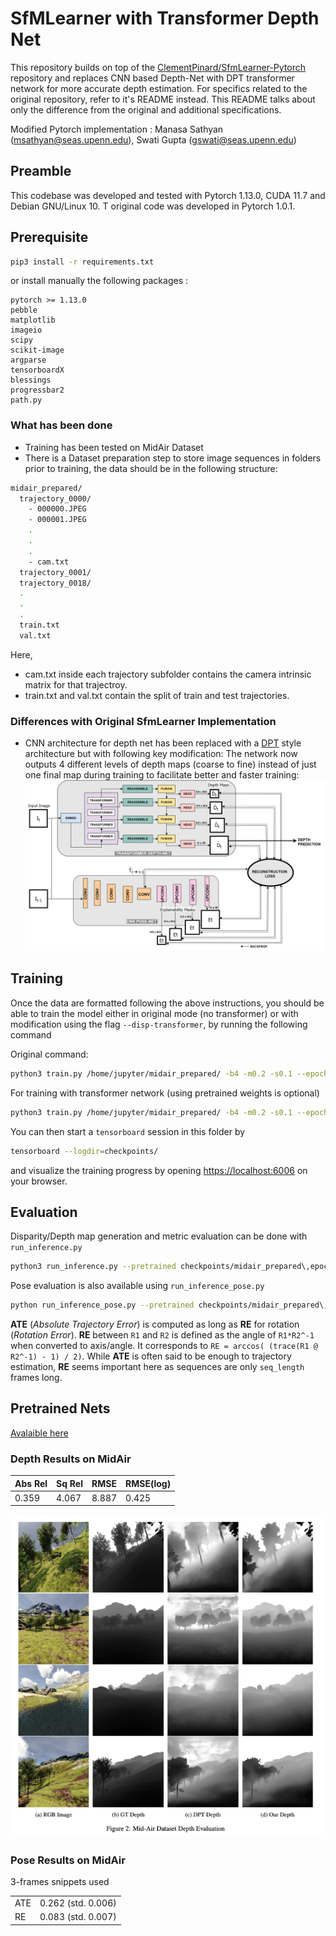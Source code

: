 # SfMLearner with Transformer Depth Net
This repository builds on top of the [ClementPinard/SfmLearner-Pytorch](https://github.com/ClementPinard/SfmLearner-Pytorch) repository and replaces CNN based Depth-Net with DPT transformer network for more accurate depth estimation. For specifics related to the original repository, refer to it's README instead. This README talks about only the difference from the original and additional specifications.

Modified Pytorch implementation : Manasa Sathyan (msathyan@seas.upenn.edu), Swati Gupta (gswati@seas.upenn.edu)

## Preamble
This codebase was developed and tested with Pytorch 1.13.0, CUDA 11.7 and Debian GNU/Linux 10. T original code was developed in Pytorch 1.0.1.

## Prerequisite

```bash
pip3 install -r requirements.txt
```

or install manually the following packages :

```
pytorch >= 1.13.0
pebble
matplotlib
imageio
scipy
scikit-image
argparse
tensorboardX
blessings
progressbar2
path.py
```

### What has been done

* Training has been tested on MidAir Dataset
* There is a Dataset preparation step to store image sequences in folders prior to training, the data should be in the following structure:

```bash
midair_prepared/
  trajectory_0000/
    - 000000.JPEG
    - 000001.JPEG
    .
    .
    .
    - cam.txt
  trajectory_0001/
  trajectory_0018/
  .
  .
  .
  train.txt
  val.txt
```

Here,
* cam.txt inside each trajectory subfolder contains the camera intrinsic matrix for that trajectroy.
* train.txt and val.txt contain the split of train and test trajectories.

### Differences with Original SfmLearner Implementation

* CNN architecture for depth net has been replaced with a [DPT](https://github.com/isl-org/DPT) style architecture but with following key modification:
The network now outputs 4 different levels of depth maps (coarse to fine) instead of just one final map during training to facilitate better and faster training:
![Architecture](CIS680.drawio%20(1).png)


## Training
Once the data are formatted following the above instructions, you should be able to train the model either in original mode (no transformer) or with modification using the flag `--disp-transformer`, by running the following command

Original command:
```bash
python3 train.py /home/jupyter/midair_prepared/ -b4 -m0.2 -s0.1 --epoch-size 3000 --sequence-length 3 --log-output [--with-gt]
```

For training with transformer network (using pretrained weights is optional)
```bash
python3 train.py /home/jupyter/midair_prepared/ -b4 -m0.2 -s0.1 --epoch-size 3000 --sequence-length 3 --log-output --disp-transformer --pretrained-disp /home/jupyter/code/DPT/weights/dpt_hybrid_kitti-cb926ef4.pt  --pretrained-exppose checkpoints/midair_prepared\,epoch_size3000\,m0.2_cnn_model_bs4/11-19-00\:27/exp_pose_checkpoint.pth.tar
```

You can then start a `tensorboard` session in this folder by
```bash
tensorboard --logdir=checkpoints/
```
and visualize the training progress by opening [https://localhost:6006](https://localhost:6006) on your browser.


## Evaluation

Disparity/Depth map generation and metric evaluation can be done with `run_inference.py`
```bash
python3 run_inference.py --pretrained checkpoints/midair_prepared\,epoch_size3000\,m0.2_cnn_model_bs4/11-19-00\:27/dispnet_checkpoint.pth.tar --dataset-dir /home/jupyter/midair_prepared/ --output-dir midair_trained_inf_epsize3000_freeze --output-depth  --img-width=1024 --img-height=1024 --gt-dataset-dir /home/jupyter/MidAir/Kite_training/sunny/depth/
```

Pose evaluation is also available using `run_inference_pose.py`
```bash
python run_inference_pose.py --pretrained checkpoints/midair_prepared\,epoch_size3000\,m0.2_cnn_model_bs4/11-19-00\:27/exp_pose_checkpoint.pth.tar --dataset-dir /home/jupyter/midair_prepared/trajectory_0000/
```

**ATE** (*Absolute Trajectory Error*) is computed as long as **RE** for rotation (*Rotation Error*). **RE** between `R1` and `R2` is defined as the angle of `R1*R2^-1` when converted to axis/angle. It corresponds to `RE = arccos( (trace(R1 @ R2^-1) - 1) / 2)`.
While **ATE** is often said to be enough to trajectory estimation, **RE** seems important here as sequences are only `seq_length` frames long.

## Pretrained Nets

[Avalaible here](https://drive.google.com/drive/folders/1Z8qYcf2U5rDqmCXzpqxwBnAyo2Bt7LcS?usp=sharing)


### Depth Results on MidAir

| Abs Rel | Sq Rel | RMSE  | RMSE(log) |
|---------|--------|-------|-----------|
|  0.359  | 4.067  | 8.887 | 0.425     | 

![Results](results.png)

### Pose Results on MidAir

3-frames snippets used

|    |                    |
|----|--------------------|
|ATE | 0.262 (std. 0.006) | 
|RE  | 0.083 (std. 0.007) |

